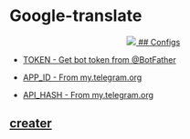 # Google-translate
<p align="center">
  <a href="https://www.python.org">
    <img src="http://ForTheBadge.com/images/badges/made-with-python.svg">
## Configs

* TOKEN  - Get bot token from @BotFather

* APP_ID        - From my.telegram.org 

* API_HASH      - From my.telegram.org

## creater 
<p align = "center">
  <a beef ="https://t.me/lntechnical">
